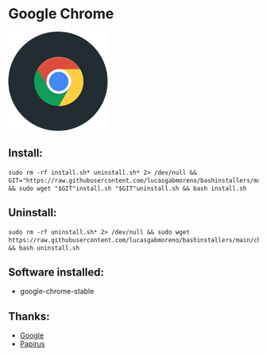 # Google Chrome
<img src="preview.svg" width="200">

## Install:
```
sudo rm -rf install.sh* uninstall.sh* 2> /dev/null && GIT="https://raw.githubusercontent.com/lucasgabmoreno/bashinstallers/main/chrome/" && sudo wget "$GIT"install.sh "$GIT"uninstall.sh && bash install.sh
```

## Uninstall:
```
sudo rm -rf uninstall.sh* 2> /dev/null && sudo wget https://raw.githubusercontent.com/lucasgabmoreno/bashinstallers/main/chrome/uninstall.sh && bash uninstall.sh
```

## Software installed:
* google-chrome-stable

## Thanks:
* [Google](https://www.google.com/intl/es-419/chrome/)
* [Papirus](https://github.com/PapirusDevelopmentTeam)
